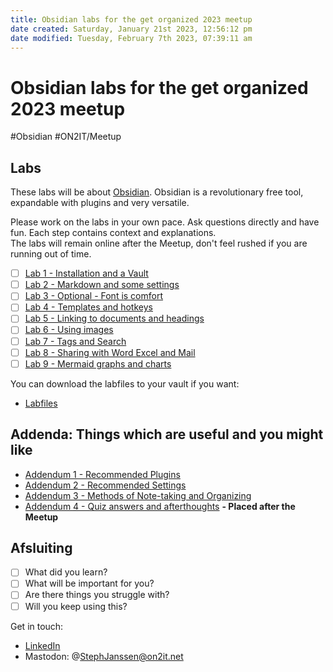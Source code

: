 ```yaml
---
title: Obsidian labs for the get organized 2023 meetup
date created: Saturday, January 21st 2023, 12:56:12 pm
date modified: Tuesday, February 7th 2023, 07:39:11 am
---
```


# Obsidian labs for the get organized 2023 meetup

#Obsidian #ON2IT/Meetup 

## Labs

These labs will be about [Obsidian](https://obsidian.md). Obsidian is a revolutionary free tool, expandable with plugins and very versatile.

Please work on the labs in your own pace. Ask questions directly and have fun. Each step contains context and explanations.  
The labs will remain online after the Meetup, don't feel rushed if you are running out of time.

- [ ] [Lab 1 - Installation and a Vault](Lab%201%20-%20Installation%20and%20a%20Vault.md)
- [ ] [Lab 2 - Markdown and some settings](Lab%202%20-%20Markdown%20and%20some%20settings.md)
- [ ] [Lab 3 - Optional - Font is comfort](Lab%203%20-%20Optional%20-%20Font%20is%20comfort.md)
- [ ] [Lab 4 - Templates and hotkeys](Lab%204%20-%20Templates%20and%20hotkeys.md)
- [ ] [Lab 5 - Linking to documents and headings](Lab%205%20-%20Linking%20to%20documents%20and%20headings.md)
- [ ] [Lab 6 - Using images](Lab%206%20-%20Using%20images.md)
- [ ] [Lab 7 - Tags and Search](Lab%207%20-%20Tags%20and%20Search.md)
- [ ] [Lab 8 - Sharing with Word Excel and Mail](Lab%208%20-%20Sharing%20with%20Word%20Excel%20and%20Mail.md)
- [ ] [Lab 9 - Mermaid graphs and charts](Lab%209%20-%20Mermaid%20graphs%20and%20charts.md)

You can download the labfiles to your vault if you want: 

- [Labfiles](assets/Labfiles.zip)

## Addenda: Things which are useful and you might like

- [Addendum 1 - Recommended Plugins](Addendum%201%20-%20Recommended%20Plugins.md)
- [Addendum 2 - Recommended Settings](Addendum%202%20-%20Recommended%20Settings.md)
- [Addendum 3 - Methods of Note-taking and Organizing](Addendum%203%20-%20Methods%20of%20Note-taking%20and%20Organizing.md)
- [Addendum 4 - Quiz answers and afterthoughts](Addendum%204%20-%20Quiz%20answers%20and%20afterthoughts.md) **- Placed after the Meetup**


## Afsluiting

- [ ] What did you learn?
- [ ] What will be important for you?
- [ ] Are there things you struggle with?
- [ ] Will you keep using this?

Get in touch:

- [LinkedIn](https://www.linkedin.com/in/stephjanssen/)
- Mastodon: @StephJanssen@on2it.net